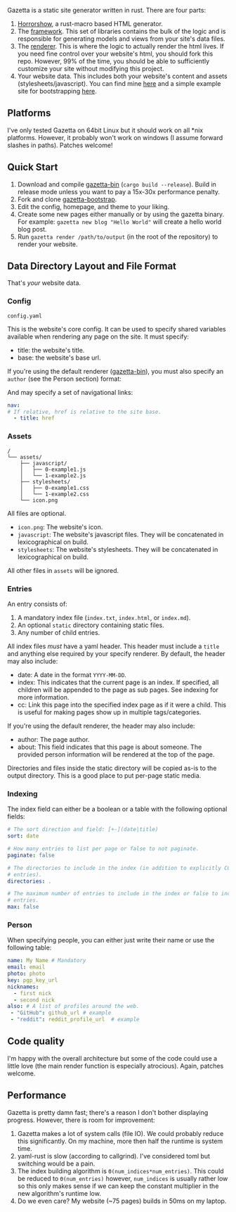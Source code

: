 Gazetta is a static site generator written in rust. There are four parts:

1. [Horrorshow][horrorshow], a rust-macro based HTML generator.
2. The [framework][framework]. This set of libraries contains the bulk of the
   logic and is responsible for generating models and views from your site's
   data files.
3. The [renderer][bin]. This is where the logic to actually render the html
   lives. If you need fine control over your website's html, you should fork
   this repo. However, 99% of the time, you should be able to sufficiently
   customize your site without modifying this project.
4. Your website data. This includes both your website's content and assets
   (stylesheets/javascript). You can find mine [here][data] and a simple example
   site for bootstrapping [here][bootstrap].

## Platforms

I've only tested Gazetta on 64bit Linux but it should work on all *nix
platforms. However, it probably won't work on windows (I assume forward slashes
in paths). Patches welcome!

## Quick Start

1. Download and compile [gazetta-bin][bin] (`cargo build --release`). Build in
   release mode unless you want to pay a 15x-30x performance penalty.
2. Fork and clone [gazetta-bootstrap][bootstrap].
3. Edit the config, homepage, and theme to your liking.
4. Create some new pages either manually or by using the gazetta binary. For
   example: `gazetta new blog "Hello World"` will create a hello world blog
   post.
5. Run `gazetta render /path/to/output` (in the root of the repository) to
   render your website.

## Data Directory Layout and File Format

That's *your* website data.

### Config

```text
config.yaml
```

This is the website's core config. It can be used to specify shared variables
available when rendering any page on the site. It must specify:

* title: the website's title.
* base: the website's base url.

If you're using the default renderer ([gazetta-bin][bin]), you must also specify
an `author` (see the Person section) format:

And may specify a set of navigational links:

```yaml
nav:
# If relative, href is relative to the site base.
  - title: href
```

### Assets

```text
/
└── assets/
    ├── javascript/
    │   ├── 0-example1.js
    │   └── 1-example2.js
    ├── stylesheets/
    │   ├── 0-example1.css
    │   └── 1-example2.css
    └── icon.png
```

All files are optional.

* `icon.png`: The website's icon.
* `javascript`: The website's javascript files. They will be concatenated
  in lexicographical on build.
* `stylesheets`: The website's stylesheets. They will be concatenated in
  lexicographical on build.

All other files in `assets` will be ignored.

### Entries

An entry consists of:

1. A mandatory index file (`index.txt`, `index.html`, or `index.md`).
2. An optional `static` directory containing static files.
3. Any number of child entries.

All index files *must* have a yaml header. This header must include a `title`
and anything else required by your specify renderer. By default, the header may
also include:

* date: A date in the format `YYYY-MM-DD`.
* index: This indicates that the current page is an index. If specified, all
  children will be appended to the page as sub pages. See indexing for more
  information.
* cc: Link this page into the specified index page as if it were a child. This
  is useful for making pages show up in multiple tags/categories.

If you're using the default renderer, the header may also include:

* author: The page author.
* about: This field indicates that this page is about someone. The provided
  person information will be rendered at the top of the page.

Directories and files inside the static directory will be copied as-is to the
output directory. This is a good place to put per-page static media. 

### Indexing

The index field can either be a boolean or a table with the following optional
fields:

```yaml
# The sort direction and field: [+-](date|title)
sort: date

# How many entries to list per page or false to not paginate.
paginate: false

# The directories to include in the index (in addition to explicitly CCed
# entries).
directories: .

# The maximum number of entries to include in the index or false to include all
# entries.
max: false
```

### Person

When specifying people, you can either just write their name or use the
following table:

```yaml
name: My Name # Mandatory
email: email
photo: photo
key: pgp_key_url
nicknames:
  - first nick
  - second nick
also: # A list of profiles around the web.
 - "GitHub": github_url # example
 - "reddit": reddit_profile_url  # example
```

## Code quality

I'm happy with the overall architecture but some of the code could use a little
love (the main render function is especially atrocious). Again, patches welcome.

## Performance

Gazetta is pretty damn fast; there's a reason I don't bother displaying
progress. However, there is room for improvement:

1. Gazetta makes a lot of system calls (file IO). We could probably reduce this
   significantly. On my machine, more then half the runtime is system time.
2. yaml-rust is slow (according to callgrind). I've considered toml but
   switching would be a pain.
3. The index building algorithm is `Θ(num_indices*num_entries)`. This could be
   reduced to `Θ(num_entries)` however, `num_indices` is usually rather low so
   this only makes sense if we can keep the constant multiplier in the new
   algorithm's runtime low.
4. Do we even care? My website (~75 pages) builds in 50ms on my laptop.


[framework]: https://github.com/Stebalien/gazetta
[bin]: https://github.com/Stebalien/gazetta-bin
[data]: https://github.com/Stebalien/www
[horrorshow]: https://github.com/Stebalien/horrorshow-rs
[bootstrap]: https://github.com/Stebalien/gazetta-bootstrap
